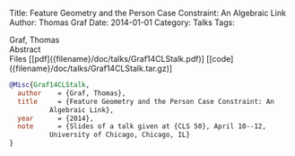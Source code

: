 Title: Feature Geometry and the Person Case Constraint: An Algebraic Link
Author: Thomas Graf
Date: 2014-01-01
Category: Talks
Tags: 

<div markdown class="authors">
Graf, Thomas
</div>

<div markdown class="abstract">
<span id="abstract-title">Abstract</span>

</div>

<div markdown class="files">
<span id="files-title">Files</span>
[[pdf]({filename}/doc/talks/Graf14CLStalk.pdf)]
[[code]({filename}/doc/talks/Graf14CLStalk.tar.gz)]
</div>

~~~bibtex
@Misc{Graf14CLStalk,
  author	= {Graf, Thomas},
  title		= {Feature Geometry and the Person Case Constraint: An
		  Algebraic Link},
  year		= {2014},
  note		= {Slides of a talk given at {CLS 50}, April 10--12,
		  University of Chicago, Chicago, IL}
}
~~~

